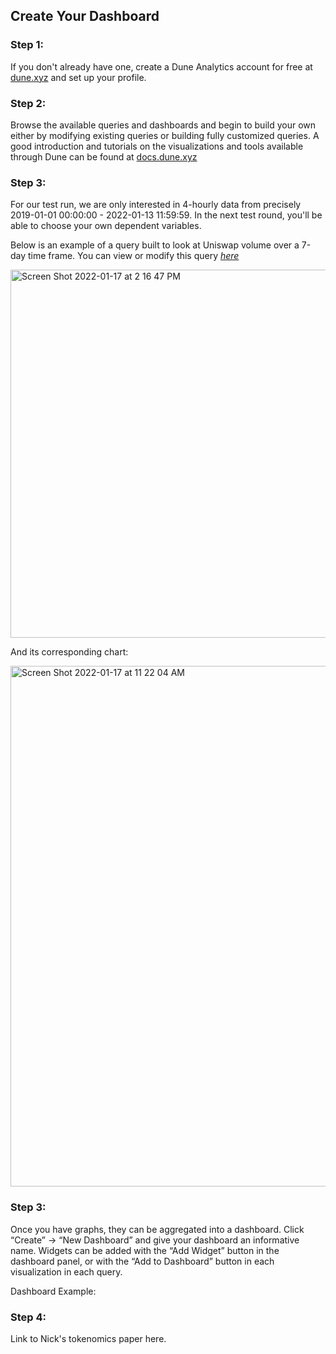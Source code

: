  ## Create Your Dashboard
 
 ### Step 1:
If you don't already have one, create a Dune Analytics account for free at [dune.xyz](https://dune.xyz) and set up your profile. 

 
 ### Step 2:
Browse the available queries and dashboards and begin to build your own either by modifying existing queries or building fully customized queries.  A good introduction and tutorials on the visualizations and tools available through Dune can be found at [docs.dune.xyz](https://docs.dune.xyz/)

### Step 3: 

For our test run, we are only interested in 4-hourly data from precisely 2019-01-01 00:00:00 - 2022-01-13 11:59:59.  In the next test round, you'll be able to choose your own dependent variables.  

Below is an example of a query built to look at Uniswap volume over a 7-day time frame. You can view or modify this query [*here*](https://dune.xyz/embeds/350914/667614/da7d8814-6667-44a5-9975-11bca5bd79b9) 


<img width="589" alt="Screen Shot 2022-01-17 at 2 16 47 PM" src="https://user-images.githubusercontent.com/97473928/149826318-1c03099c-9a80-4439-9907-36f33747a348.png">


And its corresponding chart:  

<img width="833" alt="Screen Shot 2022-01-17 at 11 22 04 AM" src="https://user-images.githubusercontent.com/97473928/149826207-49397e24-7eb6-48ad-b485-b4777945b752.png">


### Step 3:
Once you have graphs, they can be aggregated into a dashboard. Click “Create” -> “New Dashboard” and give your dashboard an informative name. Widgets can be added with the “Add Widget” button in the dashboard panel, or with the “Add to Dashboard” button in each visualization in each query.

Dashboard Example:


### Step 4:

 Link to Nick's tokenomics paper here. 
